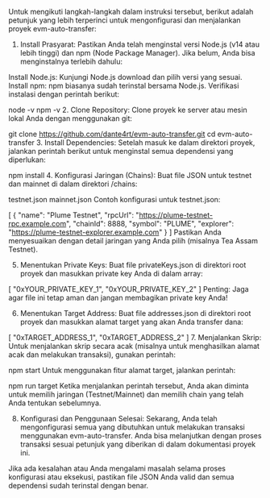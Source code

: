 
Untuk mengikuti langkah-langkah dalam instruksi tersebut, berikut adalah petunjuk yang lebih terperinci untuk mengonfigurasi dan menjalankan proyek evm-auto-transfer:

1. Install Prasyarat:
Pastikan Anda telah menginstal versi Node.js (v14 atau lebih tinggi) dan npm (Node Package Manager). Jika belum, Anda bisa menginstalnya terlebih dahulu:

Install Node.js: Kunjungi Node.js download dan pilih versi yang sesuai.
Install npm: npm biasanya sudah terinstal bersama Node.js.
Verifikasi instalasi dengan perintah berikut:



node -v
npm -v
2. Clone Repository:
Clone proyek ke server atau mesin lokal Anda dengan menggunakan git:



git clone https://github.com/dante4rt/evm-auto-transfer.git
cd evm-auto-transfer
3. Install Dependencies:
Setelah masuk ke dalam direktori proyek, jalankan perintah berikut untuk menginstal semua dependensi yang diperlukan:



npm install
4. Konfigurasi Jaringan (Chains):
Buat file JSON untuk testnet dan mainnet di dalam direktori /chains:

testnet.json
mainnet.json
Contoh konfigurasi untuk testnet.json:


[
    {
        "name": "Plume Testnet",
        "rpcUrl": "https://plume-testnet-rpc.example.com",
        "chainId": 8888,
        "symbol": "PLUME",
        "explorer": "https://plume-testnet-explorer.example.com"
    }
]
Pastikan Anda menyesuaikan dengan detail jaringan yang Anda pilih (misalnya Tea Assam Testnet).

5. Menentukan Private Keys:
Buat file privateKeys.json di direktori root proyek dan masukkan private key Anda di dalam array:


[
    "0xYOUR_PRIVATE_KEY_1",
    "0xYOUR_PRIVATE_KEY_2"
]
Penting: Jaga agar file ini tetap aman dan jangan membagikan private key Anda!

6. Menentukan Target Address:
Buat file addresses.json di direktori root proyek dan masukkan alamat target yang akan Anda transfer dana:

[
    "0xTARGET_ADDRESS_1",
    "0xTARGET_ADDRESS_2"
]
7. Menjalankan Skrip:
Untuk menjalankan skrip secara acak (misalnya untuk menghasilkan alamat acak dan melakukan transaksi), gunakan perintah:


npm start
Untuk menggunakan fitur alamat target, jalankan perintah:


npm run target
Ketika menjalankan perintah tersebut, Anda akan diminta untuk memilih jaringan (Testnet/Mainnet) dan memilih chain yang telah Anda tentukan sebelumnya.

8. Konfigurasi dan Penggunaan Selesai:
Sekarang, Anda telah mengonfigurasi semua yang dibutuhkan untuk melakukan transaksi menggunakan evm-auto-transfer. Anda bisa melanjutkan dengan proses transaksi sesuai petunjuk yang diberikan di dalam dokumentasi proyek ini.

Jika ada kesalahan atau Anda mengalami masalah selama proses konfigurasi atau eksekusi, pastikan file JSON Anda valid dan semua dependensi sudah terinstal dengan benar.

